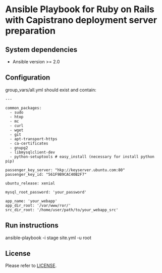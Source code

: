 # Ansible Playbook for Ruby on Rails with Capistrano deployment server preparation

## System dependencies

* Ansible version >= 2.0

## Configuration

group_vars/all.yml should exist and contain:

    ---

    common_packages:
      - sudo
      - htop
      - mc
      - curl
      - wget
      - git
      - apt-transport-https
      - ca-certificates
      - gnupg2
      - libmysqlclient-dev
      - python-setuptools # easy_install (necessary for install python pip)

    passenger_key_server: "hkp://keyserver.ubuntu.com:80"
    passenger_key_id: "561F9B9CAC40B2F7"

    ubuntu_release: xenial

    mysql_root_password: 'your_password'

    app_name: 'your_webapp'
    app_dir_root: '/var/www/ror/'
    src_dir_root: '/home/user/path/to/your_webapp_src'


## Run instructions

ansible-playbook -i stage site.yml -u root

## License

Please refer to [LICENSE](LICENSE).
